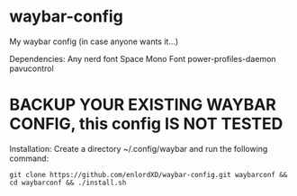 # waybar-config

My waybar config (in case anyone wants it...)

Dependencies:
Any nerd font
Space Mono Font
power-profiles-daemon
pavucontrol

# BACKUP YOUR EXISTING WAYBAR CONFIG, this config IS NOT TESTED #

Installation:
Create a directory ~/.config/waybar and run the following command:

```
git clone https://github.com/enlordXD/waybar-config.git waybarconf && cd waybarconf && ./install.sh
```
